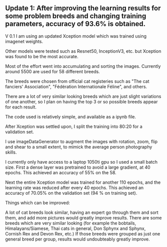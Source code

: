 
Update 1:
After improving the learning results for some problem breeds and changing training parameters, accuracy of 93.6% is obtained.
---------------
V 0.1 
I am using an updated Xception model which was trained using imagenet weights.

Other models were tested such as Resnet50, InceptionV3, etc. but Xception was found to be the most accurate. 

Most of the effort went into accumulating and sorting the images. Currently around 5500 are used for 58 different breeds.

The breeds were chosen from official cat registeries such as "The cat fanciers' Association", "Fédération Internationale Féline", and others.

There are a lot of very similar looking breeds which are just slight variations of one another, so I plan on having the top 3 or so possible breeds appear for each result.

The code used is relatively simple, and available as a ipynb file.

After Xception was settled upon, I split the training into 80:20 for a validation set.

I use imageDataGenerator to augment the images with rotation, zoom, flip and shear to a small extent, to mimick the average person photography skills.

I currently only have access to a laptop 1050ti gpu so I used a small batch size. First a dense layer was pretrained to avoid a large gradient, at 40 epochs. This achieved an accuracy of 55% on the 58.

Next the entire Xception model was trained for another 110 epochs, and the learning rate was reduced after every 40 epochs. 
This achieved an accuracy of 70.05% on the validation set (94 % on training set).


Things which can be improved:

A lot of cat breeds look similar, having an expert go through them and sort them, and add more pictures would greatly improve results.
There are some breeds which are very similar looking (for example the bobtails, Himalayans/Siamese, Thai cats in general, Don Sphynx and Sphynx, Cornish Rex and Devon Rex, etc.)
If those breeds were grouped as just one general breed per group, results would undoubteably greatly improve.
